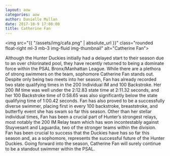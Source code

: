 ```yaml
---
layout: aow
categories: aow
author: Danielle Mullan
date: 2017-10-9 17:00:00
title: Catherine Fan
---
```

<img src="{{ "/assets/img/cafa.png" | absolute_url }}" class="rounded float-right ml-3 mb-3 img-fluid img-thumbnail" alt="Catherine Fan">

Although the Hunter Duckies initially had a delayed start to their season due to an over chlorinated pool, they have recently returned to being a dominate force within the PSAL Bronx/Manhattan League. While there are a plethora of strong swimmers on the team, sophomore Catherine Fan stands out. Despite only being two meets into her season, Fan has already recorded two state qualifying times in the 200 Individual IM and 100 Backstroke. Her 200 IM time was well under the 2:12.83 state time at 2:11.32 seconds, and her 100 Backstroke time of 0:58.65 was also significantly below the state qualifying time of 1:00.42 seconds. Fan has also proved to be a successfully diverse swimmer, placing first in every 100 backstroke, breaststroke, and butterfly event she has swam so far this season. Other than her stellar individual times, Fan has been a crucial part of Hunter’s strongest relays, most notably the 200 IM Relay team which has won incontestably against Stuyvesant and Laguardia, two of the stronger teams within the division. Fan has been crucial to success that the Duckies have has so far this season and, as a sophomore, represents the successful future of the Hunter Duckies. Going forward into the season, Catherine Fan will surely continue to be a standout swimmer within the PSAL.
